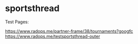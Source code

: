 # sportsthread

Test Pages:

https://www.radops.me/partner-frame/38/tournaments?googfc
https://www.radops.me/testsportsthread-outer

